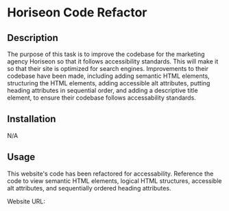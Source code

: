 # Horiseon Code Refactor

## Description

The purpose of this task is to improve the codebase for the marketing agency Horiseon so that it follows accessibility standards. This will make it so that their site is optimized for search engines. Improvements to their codebase have been made, including adding semantic HTML elements, structuring the HTML elements, adding accessible alt attributes, putting heading attributes in sequential order, and adding a descriptive title element, to ensure their codebase follows accessability standards.

## Installation

N/A

## Usage

This website's code has been refactored for accessability. Reference the code to view semantic HTML elements, logical HTML structures, accessible alt attributes, and sequentially ordered heading attributes.

Website URL: 
<!--add image of deployed website>


## Credits

N/A